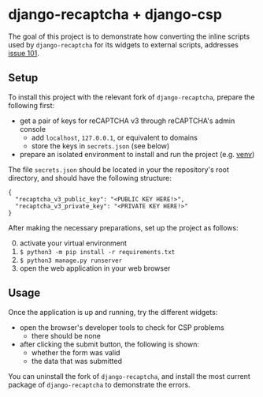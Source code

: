 # django-recaptcha + django-csp

The goal of this project is to demonstrate how converting the inline scripts
used by `django-recaptcha` for its widgets to external scripts, addresses
[issue 101](https://github.com/django-recaptcha/django-recaptcha/issues/101).


## Setup
To install this project with the relevant fork of `django-recaptcha`, prepare
the following first:

- get a pair of keys for reCAPTCHA v3 through reCAPTCHA's admin console
    - add `localhost`, `127.0.0.1`, or equivalent to domains
    - store the keys in `secrets.json` (see below)
- prepare an isolated environment to install and run the project (e.g. 
    [venv](https://docs.python.org/3/library/venv.html))

The file `secrets.json` should be located in your the repository's root 
directory, and should have the following structure:

```
{
  "recaptcha_v3_public_key": "<PUBLIC KEY HERE!>",
  "recaptcha_v3_private_key": "<PRIVATE KEY HERE!>"
}
```

After making the necessary preparations, set up the project as follows:

0. activate your virtual environment
1. `$ python3 -m pip install -r requirements.txt`
2. `$ python3 manage.py runserver`
3. open the web application in your web browser


## Usage
Once the application is up and running, try the different widgets:

- open the browser's developer tools to check for CSP problems
    - there should be none
- after clicking the submit button, the following is shown:
    - whether the form was valid
    - the data that was submitted

You can uninstall the fork of `django-recaptcha`, and install the most current 
package of `django-recaptcha` to demonstrate the errors.
